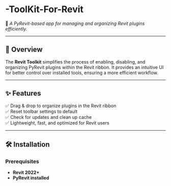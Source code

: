 # **-ToolKit-For-Revit**
🚀 *A PyRevit-based app for managing and organizing Revit plugins efficiently.*

---

## 🔹 Overview
The **Revit Toolkit** simplifies the process of enabling, disabling, and organizing PyRevit plugins within the Revit ribbon. It provides an intuitive UI for better control over installed tools, ensuring a more efficient workflow.

---

## ✨ Features
✅ Drag & drop to organize plugins in the Revit ribbon  
✅ Reset toolbar settings to default  
✅ Check for updates and clean up cache  
✅ Lightweight, fast, and optimized for Revit users  

---

## 🛠 Installation
### **Prerequisites**
- **Revit 2022+**
- **PyRevit installed**

